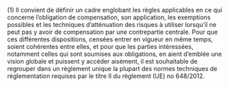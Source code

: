 (1) Il convient de définir un cadre englobant les règles applicables en ce qui concerne l’obligation de compensation, son application, les exemptions possibles et les techniques d’atténuation des risques à utiliser lorsqu’il ne peut pas y avoir de compensation par une contrepartie centrale. Pour que ces différentes dispositions, censées entrer en vigueur en même temps, soient cohérentes entre elles, et pour que les parties intéressées, notamment celles qui sont soumises aux obligations, en aient d’emblée une vision globale et puissent y accéder aisément, il est souhaitable de regrouper dans un règlement unique la plupart des normes techniques de réglementation requises par le titre II du règlement (UE) no 648/2012.
